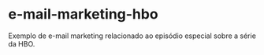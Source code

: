 # e-mail-marketing-hbo
Exemplo de e-mail marketing relacionado ao episódio especial sobre a série da HBO. 
